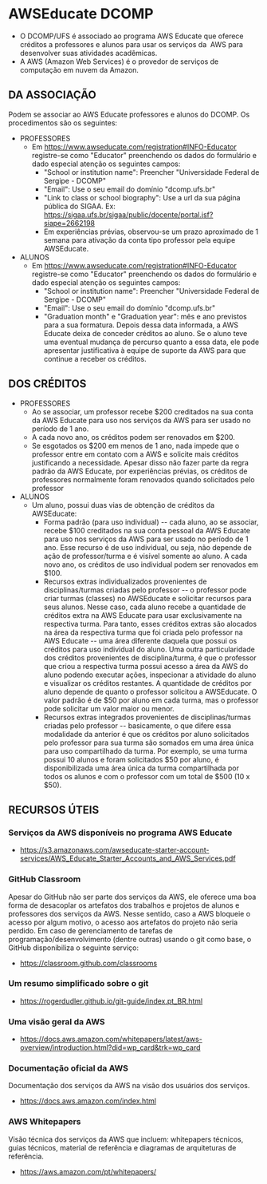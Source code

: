 # AWSEducate DCOMP

  * O DCOMP/UFS é associado ao programa AWS Educate que oferece créditos a professores e alunos para usar os serviços da  AWS para desenvolver suas atividades acadêmicas.
  * A AWS (Amazon Web Services) é o provedor de serviços de computação em nuvem da Amazon.

## DA ASSOCIAÇÃO

Podem se associar ao AWS Educate professores e alunos do DCOMP. Os procedimentos são os seguintes:

  * PROFESSORES
      * Em https://www.awseducate.com/registration#INFO-Educator registre-se como "Educator" preenchendo os dados do formulário e dado especial atenção os seguintes campos:
        * "School or institution name": Preencher "Universidade Federal de Sergipe - DCOMP" 
        * "Email": Use o seu email do domínio "dcomp.ufs.br"
        * "Link to class or school biography": Use a url da sua página pública do SIGAA. Ex: https://sigaa.ufs.br/sigaa/public/docente/portal.jsf?siape=2662198
        * Em experiências prévias, observou-se um prazo aproximado de 1 semana para ativação da conta tipo professor pela equipe AWSEducate.
  * ALUNOS
      * Em https://www.awseducate.com/registration#INFO-Educator registre-se como "Educator" preenchendo os dados do formulário e dado especial atenção os seguintes campos: 
        * "School or institution name": Preencher "Universidade Federal de Sergipe - DCOMP"
        * "Email": Use o seu email do domínio "dcomp.ufs.br" 
        * "Graduation month" e "Graduation year": mês e ano previstos para a sua formatura. Depois dessa data informada, a AWS Educate deixa de conceder créditos ao aluno. Se o aluno teve uma eventual mudança de percurso quanto a essa data, ele pode apresentar justificativa à equipe de suporte da AWS para que continue a receber os créditos.     
        

## DOS CRÉDITOS

  * PROFESSORES
    * Ao se associar, um professor recebe $200 creditados na sua conta da AWS Educate para uso nos serviços da AWS para ser usado no período de 1 ano.
    * A cada novo ano, os créditos podem ser renovados em $200.
    * Se esgotados os $200 em menos de 1 ano, nada impede que o professor entre em contato com a AWS e solicite mais créditos justificando a necessidade. Apesar disso não fazer parte da regra padrão da AWS Educate, por experiências prévias, os créditos de professores normalmente foram renovados quando solicitados pelo professor
  * ALUNOS
    * Um aluno, possui duas vias de obtenção de créditos da AWSEducate:
        * Forma padrão (para uso individual) -- cada aluno, ao se associar, recebe $100 creditados na sua conta pessoal da AWS Educate para uso nos serviços da AWS para ser usado no período de 1 ano. Esse recurso é de uso individual, ou seja, não depende de ação de professor/turma e é visível somente ao aluno. A cada novo ano, os créditos de uso individual podem ser renovados em $100.
        * Recursos extras individualizados provenientes de disciplinas/turmas criadas pelo professor -- o professor pode criar turmas (classes) no AWSEducate e solicitar recursos para seus alunos. Nesse caso, cada aluno recebe a quantidade de créditos extra na AWS Educate para usar exclusivamente na respectiva turma. Para tanto, esses créditos extras são alocados na área da respectiva turma que foi criada pelo professor na AWS Educate -- uma área diferente daquela que possui os créditos para uso individual do aluno. Uma outra particularidade dos créditos provenientes de disciplina/turma, é que o professor que criou a respectiva turma possui acesso a área da AWS do aluno podendo executar ações, inspecionar a atividade do aluno e visualizar os créditos restantes. A quantidade de créditos por aluno depende de quanto o professor solicitou a AWSEducate. O valor padrão é de $50 por aluno em cada turma, mas o professor pode solicitar um valor maior ou menor.
       * Recursos extras integrados provenientes de disciplinas/turmas criadas pelo professor -- basicamente, o que difere essa modalidade da anterior é que os créditos por aluno solicitados pelo professor para sua turma são somados em uma área única para uso compartilhado da turma. Por exemplo, se uma turma possui 10 alunos e foram solicitados $50 por aluno, é disponibilizada uma área única da turma compartilhada por todos os alunos e com o professor com um total de $500 (10 x $50). 

## RECURSOS ÚTEIS


### Serviços da AWS disponíveis no programa AWS Educate

  * https://s3.amazonaws.com/awseducate-starter-account-services/AWS_Educate_Starter_Accounts_and_AWS_Services.pdf

### GitHub Classroom

 Apesar do GitHub não ser parte dos serviços da AWS, ele oferece uma boa forma de desacoplar os artefatos dos trabalhos e projetos de alunos e professores dos serviços da AWS. Nesse sentido, caso a AWS bloqueie o acesso por algum motivo, o acesso aos artefatos do projeto não seria perdido. Em caso de gerenciamento de tarefas de programação/desenvolvimento (dentre outras) usando o git como base, o GitHub disponibiliza o seguinte serviço:
 
  * https://classroom.github.com/classrooms

 ### Um resumo simplificado sobre o git

  * https://rogerdudler.github.io/git-guide/index.pt_BR.html

### Uma visão geral da AWS

  * https://docs.aws.amazon.com/whitepapers/latest/aws-overview/introduction.html?did=wp_card&trk=wp_card

### Documentação oficial da AWS

Documentação dos serviços da AWS na visão dos usuários dos serviços.

  * https://docs.aws.amazon.com/index.html

### AWS Whitepapers

Visão técnica dos serviços da AWS que incluem: whitepapers técnicos, guias técnicos, material de referência e diagramas de arquiteturas de referência.

  * https://aws.amazon.com/pt/whitepapers/
